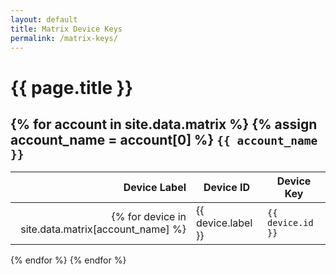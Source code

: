 ```yaml
---
layout: default
title: Matrix Device Keys
permalink: /matrix-keys/
---
```


{{ page.title }}
==================

{% for account in site.data.matrix %}
{% assign account_name = account[0] %}
`{{ account_name }}`
--------------

| Device Label | Device ID | Device Key |
|-------------:|-----------|------------|
{% for device in site.data.matrix[account_name] %}| {{ device.label }} | `{{ device.id }}` | `{{ device.key }}` |
{% endfor %}
{% endfor %}